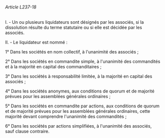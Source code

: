 ###### Article L237-18

I. - Un ou plusieurs liquidateurs sont désignés par les associés, si la dissolution résulte du terme statutaire ou si elle est décidée par les associés.

II. - Le liquidateur est nommé :

1° Dans les sociétés en nom collectif, à l'unanimité des associés ;

2° Dans les sociétés en commandite simple, à l'unanimité des commandités et à la majorité en capital des commanditaires ;

3° Dans les sociétés à responsabilité limitée, à la majorité en capital des associés ;

4° Dans les sociétés anonymes, aux conditions de quorum et de majorité prévues pour les assemblées générales ordinaires ;

5° Dans les sociétés en commandite par actions, aux conditions de quorum et de majorité prévues pour les assemblées générales ordinaires, cette majorité devant comprendre l'unanimité des commandités ;

6° Dans les sociétés par actions simplifiées, à l'unanimité des associés, sauf clause contraire.

